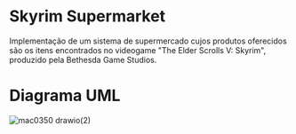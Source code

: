 # Skyrim Supermarket

Implementação de um sistema de supermercado cujos produtos oferecidos são os itens encontrados no videogame "The Elder Scrolls V: Skyrim", produzido pela Bethesda Game Studios.

# Diagrama UML

![mac0350 drawio(2)](https://github.com/user-attachments/assets/db010f09-20f9-4049-9177-54cb50b451d7)
